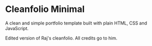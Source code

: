 # Cleanfolio Minimal

A clean and simple portfolio template built with plain HTML, CSS and JavaScript.

Edited version of Raj's cleanfolio. All credits go to him. 

